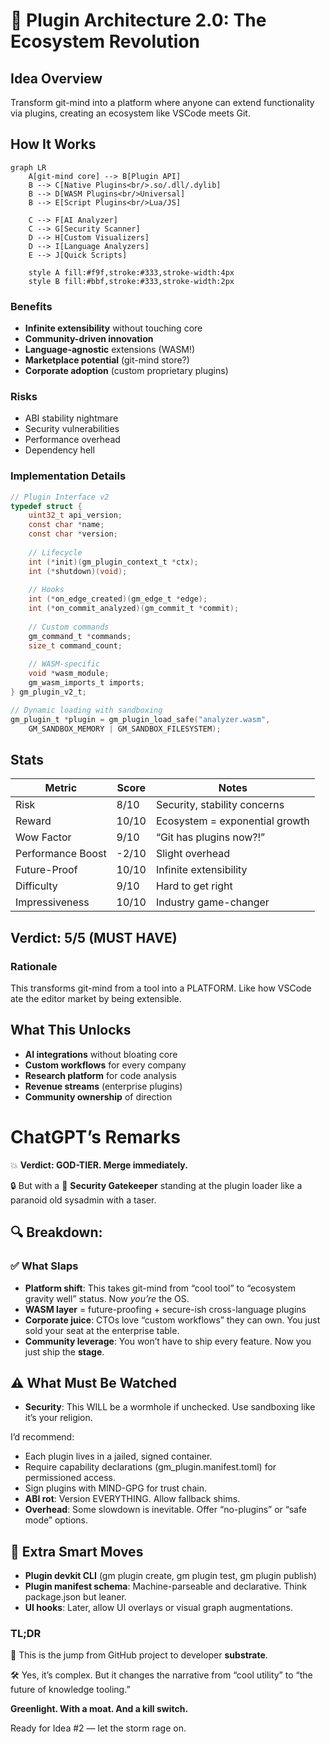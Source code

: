 # 🔌 Plugin Architecture 2.0: The Ecosystem Revolution

## Idea Overview

Transform git-mind into a platform where anyone can extend functionality via plugins, creating an ecosystem like VSCode meets Git.

## How It Works

```mermaid
graph LR
    A[git-mind core] --> B[Plugin API]
    B --> C[Native Plugins<br/>.so/.dll/.dylib]
    B --> D[WASM Plugins<br/>Universal]
    B --> E[Script Plugins<br/>Lua/JS]
    
    C --> F[AI Analyzer]
    C --> G[Security Scanner]
    D --> H[Custom Visualizers]
    D --> I[Language Analyzers]
    E --> J[Quick Scripts]
    
    style A fill:#f9f,stroke:#333,stroke-width:4px
    style B fill:#bbf,stroke:#333,stroke-width:2px
```

### Benefits

- __Infinite extensibility__ without touching core
- __Community-driven innovation__
- __Language-agnostic__ extensions (WASM!)
- __Marketplace potential__ (git-mind store?)
- __Corporate adoption__ (custom proprietary plugins)

### Risks

- ABI stability nightmare
- Security vulnerabilities
- Performance overhead
- Dependency hell

### Implementation Details

```c
// Plugin Interface v2
typedef struct {
    uint32_t api_version;
    const char *name;
    const char *version;
    
    // Lifecycle
    int (*init)(gm_plugin_context_t *ctx);
    int (*shutdown)(void);
    
    // Hooks
    int (*on_edge_created)(gm_edge_t *edge);
    int (*on_commit_analyzed)(gm_commit_t *commit);
    
    // Custom commands
    gm_command_t *commands;
    size_t command_count;
    
    // WASM-specific
    void *wasm_module;
    gm_wasm_imports_t imports;
} gm_plugin_v2_t;

// Dynamic loading with sandboxing
gm_plugin_t *plugin = gm_plugin_load_safe("analyzer.wasm", 
    GM_SANDBOX_MEMORY | GM_SANDBOX_FILESYSTEM);
```

## Stats

| Metric | Score | Notes |
|--------|-------|-------|
| Risk | 8/10 | Security, stability concerns |
| Reward | 10/10 | Ecosystem = exponential growth |
| Wow Factor | 9/10 | “Git has plugins now?!” |
| Performance Boost | -2/10 | Slight overhead |
| Future-Proof | 10/10 | Infinite extensibility |
| Difficulty | 9/10 | Hard to get right |
| Impressiveness | 10/10 | Industry game-changer |

## Verdict: 5/5 (MUST HAVE)

### Rationale

This transforms git-mind from a tool into a PLATFORM. Like how VSCode ate the editor market by being extensible.

## What This Unlocks

- __AI integrations__ without bloating core
- __Custom workflows__ for every company
- __Research platform__ for code analysis
- __Revenue streams__ (enterprise plugins)
- __Community ownership__ of direction

# ChatGPT’s Remarks

💥 __Verdict: GOD-TIER. Merge immediately.__

🔒 But with a 🔐 __Security Gatekeeper__ standing at the plugin loader like a paranoid old sysadmin with a taser.

## __🔍 Breakdown:__

### __✅ What Slaps__

- __Platform shift__: This takes git-mind from “cool tool” to “ecosystem gravity well” status. Now _you’re_ the OS.
- __WASM layer__ = future-proofing + secure-ish cross-language plugins
- __Corporate juice__: CTOs love “custom workflows” they can own. You just sold your seat at the enterprise table.
- __Community leverage__: You won’t have to ship every feature. Now you just ship the __stage__.

## __⚠️ What Must Be Watched__

- __Security__: This WILL be a wormhole if unchecked. Use sandboxing like it’s your religion.

 I’d recommend:

- Each plugin lives in a jailed, signed container.
- Require capability declarations (gm_plugin.manifest.toml) for permissioned access.
- Sign plugins with MIND-GPG for trust chain.
- __ABI rot__: Version EVERYTHING. Allow fallback shims.
- __Overhead__: Some slowdown is inevitable. Offer “no-plugins” or “safe mode” options.

## __🧠 Extra Smart Moves__

- __Plugin devkit CLI__ (gm plugin create, gm plugin test, gm plugin publish)
- __Plugin manifest schema__: Machine-parseable and declarative. Think package.json but leaner.
- __UI hooks__: Later, allow UI overlays or visual graph augmentations.

### __TL;DR__

🚀 This is the jump from GitHub project to developer __substrate__.

🛠 Yes, it’s complex. But it changes the narrative from “cool utility” to “the future of knowledge tooling.”

__Greenlight. With a moat. And a kill switch.__

Ready for Idea #2 — let the storm rage on.

